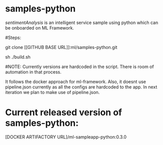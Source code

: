 # samples-python

_sentimentAnalysis_ is an intelligent service sample using python which can be onboarded on ML Framework.

#Steps:

git clone [[GITHUB BASE URL]]:ml/samples-python.git

sh ./build.sh

#NOTE: Currently versions are hardcoded in the script. There is room of automation in that process.

It follows the docker approach for ml-framework. Also, it doesnt use pipeline.json currently as all the configs are hardcoded to the app. In next iteration we plan to make use of pipeline.json.

# Current released version of samples-python:
[DOCKER ARTIFACTORY URL]/ml-sampleapp-python:0.3.0
